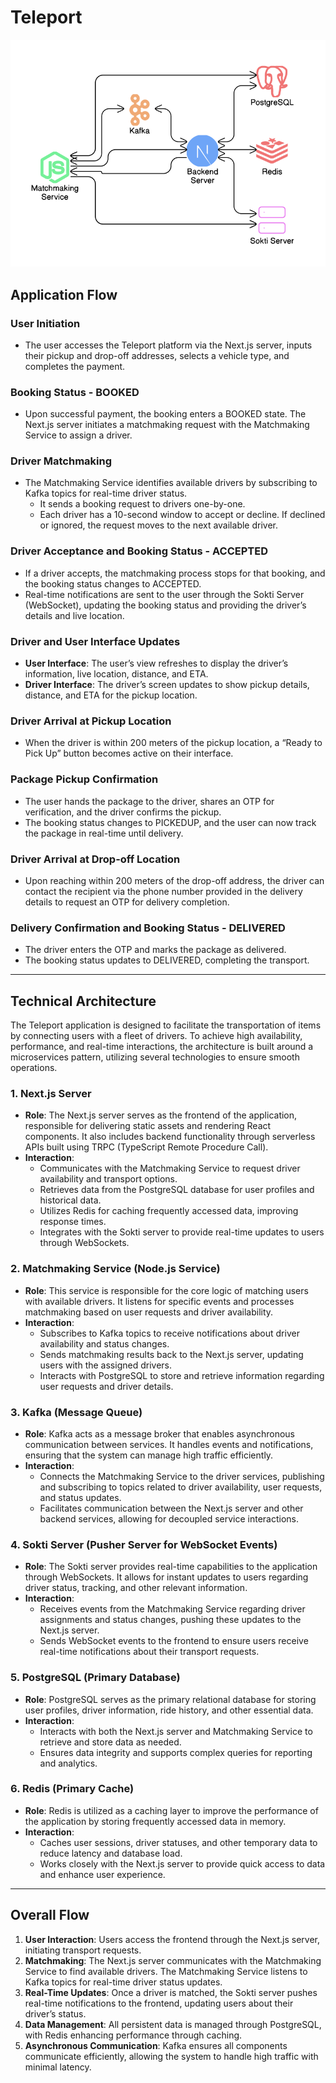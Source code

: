 # Teleport

![Teleport Arch](Arch.png "TeleportArch")

## Application Flow

### User Initiation

- The user accesses the Teleport platform via the Next.js server, inputs their pickup and drop-off addresses, selects a vehicle type, and completes the payment.

### Booking Status - BOOKED

- Upon successful payment, the booking enters a BOOKED state. The Next.js server initiates a matchmaking request with the Matchmaking Service to assign a driver.

### Driver Matchmaking

- The Matchmaking Service identifies available drivers by subscribing to Kafka topics for real-time driver status.
  - It sends a booking request to drivers one-by-one.
  - Each driver has a 10-second window to accept or decline. If declined or ignored, the request moves to the next available driver.

### Driver Acceptance and Booking Status - ACCEPTED

- If a driver accepts, the matchmaking process stops for that booking, and the booking status changes to ACCEPTED.
- Real-time notifications are sent to the user through the Sokti Server (WebSocket), updating the booking status and providing the driver’s details and live location.

### Driver and User Interface Updates

- **User Interface**: The user’s view refreshes to display the driver’s information, live location, distance, and ETA.
- **Driver Interface**: The driver’s screen updates to show pickup details, distance, and ETA for the pickup location.

### Driver Arrival at Pickup Location

- When the driver is within 200 meters of the pickup location, a “Ready to Pick Up” button becomes active on their interface.

### Package Pickup Confirmation

- The user hands the package to the driver, shares an OTP for verification, and the driver confirms the pickup.
- The booking status changes to PICKEDUP, and the user can now track the package in real-time until delivery.

### Driver Arrival at Drop-off Location

- Upon reaching within 200 meters of the drop-off address, the driver can contact the recipient via the phone number provided in the delivery details to request an OTP for delivery completion.

### Delivery Confirmation and Booking Status - DELIVERED

- The driver enters the OTP and marks the package as delivered.
- The booking status updates to DELIVERED, completing the transport.

---

## Technical Architecture

The Teleport application is designed to facilitate the transportation of items by connecting users with a fleet of drivers. To achieve high availability, performance, and real-time interactions, the architecture is built around a microservices pattern, utilizing several technologies to ensure smooth operations.

### 1. Next.js Server

- **Role**: The Next.js server serves as the frontend of the application, responsible for delivering static assets and rendering React components. It also includes backend functionality through serverless APIs built using TRPC (TypeScript Remote Procedure Call).
- **Interaction**:
  - Communicates with the Matchmaking Service to request driver availability and transport options.
  - Retrieves data from the PostgreSQL database for user profiles and historical data.
  - Utilizes Redis for caching frequently accessed data, improving response times.
  - Integrates with the Sokti server to provide real-time updates to users through WebSockets.

### 2. Matchmaking Service (Node.js Service)

- **Role**: This service is responsible for the core logic of matching users with available drivers. It listens for specific events and processes matchmaking based on user requests and driver availability.
- **Interaction**:
  - Subscribes to Kafka topics to receive notifications about driver availability and status changes.
  - Sends matchmaking results back to the Next.js server, updating users with the assigned drivers.
  - Interacts with PostgreSQL to store and retrieve information regarding user requests and driver details.

### 3. Kafka (Message Queue)

- **Role**: Kafka acts as a message broker that enables asynchronous communication between services. It handles events and notifications, ensuring that the system can manage high traffic efficiently.
- **Interaction**:
  - Connects the Matchmaking Service to the driver services, publishing and subscribing to topics related to driver availability, user requests, and status updates.
  - Facilitates communication between the Next.js server and other backend services, allowing for decoupled service interactions.

### 4. Sokti Server (Pusher Server for WebSocket Events)

- **Role**: The Sokti server provides real-time capabilities to the application through WebSockets. It allows for instant updates to users regarding driver status, tracking, and other relevant information.
- **Interaction**:
  - Receives events from the Matchmaking Service regarding driver assignments and status changes, pushing these updates to the Next.js server.
  - Sends WebSocket events to the frontend to ensure users receive real-time notifications about their transport requests.

### 5. PostgreSQL (Primary Database)

- **Role**: PostgreSQL serves as the primary relational database for storing user profiles, driver information, ride history, and other essential data.
- **Interaction**:
  - Interacts with both the Next.js server and Matchmaking Service to retrieve and store data as needed.
  - Ensures data integrity and supports complex queries for reporting and analytics.

### 6. Redis (Primary Cache)

- **Role**: Redis is utilized as a caching layer to improve the performance of the application by storing frequently accessed data in memory.
- **Interaction**:
  - Caches user sessions, driver statuses, and other temporary data to reduce latency and database load.
  - Works closely with the Next.js server to provide quick access to data and enhance user experience.

---

## Overall Flow

1. **User Interaction**: Users access the frontend through the Next.js server, initiating transport requests.
2. **Matchmaking**: The Next.js server communicates with the Matchmaking Service to find available drivers. The Matchmaking Service listens to Kafka topics for real-time driver status updates.
3. **Real-Time Updates**: Once a driver is matched, the Sokti server pushes real-time notifications to the frontend, updating users about their driver’s status.
4. **Data Management**: All persistent data is managed through PostgreSQL, with Redis enhancing performance through caching.
5. **Asynchronous Communication**: Kafka ensures all components communicate efficiently, allowing the system to handle high traffic with minimal latency.
